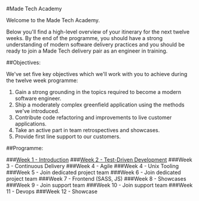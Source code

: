 #Made Tech Academy

Welcome to the Made Tech Academy. 

Below you'll find a high-level overview of your itinerary for the next twelve weeks. By the end of the programme, you should have a strong understanding of modern software delivery practices and you should be ready to join a Made Tech delivery pair as an engineer in training.

##Objectives:

We've set five key objectives which we'll work with you to achieve during the twelve week programme:

1. Gain a strong grounding in the topics required to become a modern software engineer. 
2. Ship a moderately complex greenfield application using the methods we've introduced.
3. Contribute code refactoring and improvements to live customer applications.
4. Take an active part in team retrospectives and showcases.
5. Provide first line support to our customers.

##Programme:

###[Week 1 - Introduction](learn/00_introduction.md)
###[Week 2 - Test-Driven Development](learn/01_tdd.md)
###Week 3 - Continuous Delivery
###Week 4 - Agile
###Week 4 - Unix Tooling
###Week 5 - Join dedicated project team
###Week 6 - Join dedicated project team
###Week 7 - Frontend (SASS, JS)
###Week 8 - Showcases
###Week 9 - Join support team
###Week 10 - Join support team
###Week 11 - Devops
###Week 12 - Showcase



